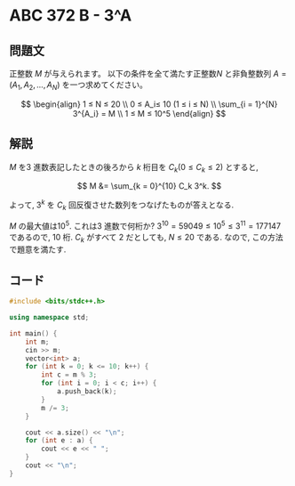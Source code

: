 # ABC 372 B - 3^A

## 問題文

正整数 $M$ が与えられます。 以下の条件を全て満たす正整数$N$ と非負整数列 $A=(A_1, A_2, ..., A_N)$ を一つ求めてください。

$$
\begin{align}
1 ≤ N ≤ 20 \\
0 ≤ A_i≤ 10 (1 ≤ i ≤ N) \\
\sum_{i = 1}^{N} 3^{A_i} = M \\
1 ≤ M ≤ 10^5
\end{align}
$$

## 解説

$M$ を$3$ 進数表記したときの後ろから $k$ 桁目を $C_k (0 \le C_k \le 2)$ とすると,

$$
M &= \sum_{k = 0}^{10} C_k 3^k.
$$

よって, $3^k$ を $C_k$ 回反復させた数列をつなげたものが答えとなる.

$M$ の最大値は$10^5$. これは$3$ 進数で何桁か?
$3^{10} = 59049 \le 10^5 \le 3^{11} = 177147$ であるので, $10$ 桁.
$C_k$ がすべて $2$ だとしても, $N \le 20$ である.
なので, この方法で題意を満たす.


## コード 

```cpp
#include <bits/stdc++.h>

using namespace std;

int main() {
    int m;
    cin >> m;
    vector<int> a;
    for (int k = 0; k <= 10; k++) {
        int c = m % 3;
        for (int i = 0; i < c; i++) {
            a.push_back(k);
        }
        m /= 3;
    }

    cout << a.size() << "\n";
    for (int e : a) {
        cout << e << " ";
    }
    cout << "\n";
}
```
